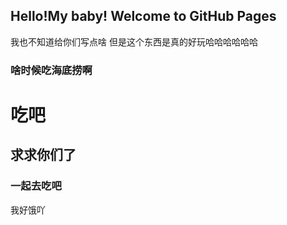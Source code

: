 ## Hello!My baby! Welcome to GitHub Pages

我也不知道给你们写点啥
但是这个东西是真的好玩哈哈哈哈哈哈

### 啥时候吃海底捞啊


# 吃吧
## 求求你们了
### 一起去吃吧

我好饿吖
